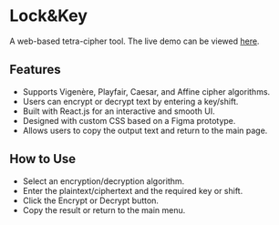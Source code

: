 # Lock&Key

A web-based tetra-cipher tool. The live demo can be viewed [here](https://ved4a.github.io/lock-and-key/).

## Features
- Supports Vigenère, Playfair, Caesar, and Affine cipher algorithms.
- Users can encrypt or decrypt text by entering a key/shift.
- Built with React.js for an interactive and smooth UI.
- Designed with custom CSS based on a Figma prototype.
- Allows users to copy the output text and return to the main page.

## How to Use
- Select an encryption/decryption algorithm.
- Enter the plaintext/ciphertext and the required key or shift.
- Click the Encrypt or Decrypt button.
- Copy the result or return to the main menu.